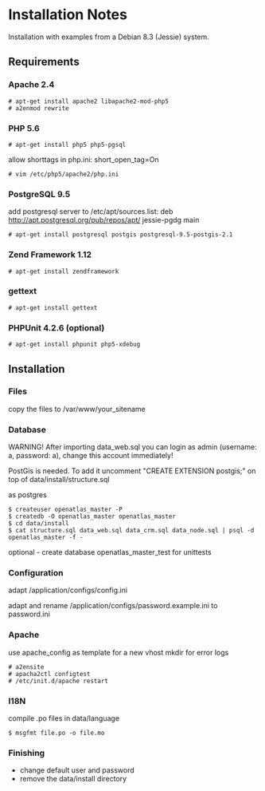 # Installation Notes

Installation with examples from a Debian 8.3 (Jessie) system.

## Requirements

### Apache 2.4

    # apt-get install apache2 libapache2-mod-php5
    # a2enmod rewrite

### PHP 5.6

    # apt-get install php5 php5-pgsql

allow shorttags in php.ini: short_open_tag=On

    # vim /etc/php5/apache2/php.ini

### PostgreSQL 9.5

add postgresql server to /etc/apt/sources.list:
deb http://apt.postgresql.org/pub/repos/apt/ jessie-pgdg main

    # apt-get install postgresql postgis postgresql-9.5-postgis-2.1

### Zend Framework 1.12

    # apt-get install zendframework

### gettext

    # apt-get install gettext

### PHPUnit 4.2.6 (optional)

    # apt-get install phpunit php5-xdebug

## Installation

### Files

copy the files to /var/www/your_sitename

### Database

WARNING! After importing data_web.sql you can login as admin (username: a, password: a), change this account immediately!

PostGis is needed. To add it uncomment "CREATE EXTENSION postgis;" on top of data/install/structure.sql

as postgres

    $ createuser openatlas_master -P
    $ createdb -O openatlas_master openatlas_master
    $ cd data/install
    $ cat structure.sql data_web.sql data_crm.sql data_node.sql | psql -d openatlas_master -f -

optional - create database openatlas_master_test for unittests

### Configuration

adapt /application/configs/config.ini

adapt and rename /application/configs/password.example.ini to password.ini

### Apache

use apache_config as template for a new vhost
mkdir for error logs

    # a2ensite
    # apacha2ctl configtest
    # /etc/init.d/apache restart

### I18N

compile .po files in data/language

    $ msgfmt file.po -o file.mo

### Finishing

- change default user and password
- remove the data/install directory
